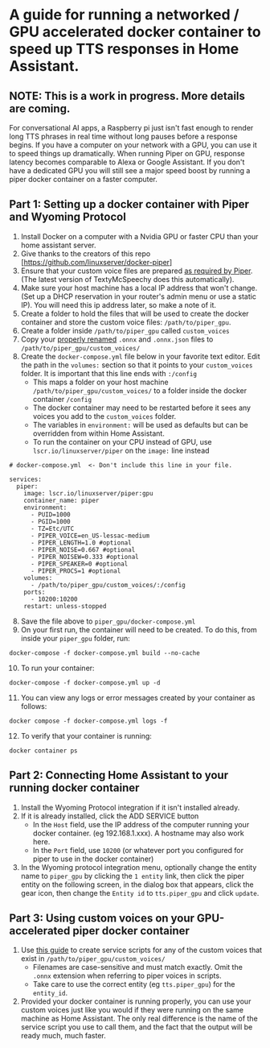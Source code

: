 # A guide for running a networked / GPU accelerated docker container to speed up TTS responses in Home Assistant.
## NOTE: This is a work in progress.  More details are coming.
For conversational AI apps, a Raspberry pi just isn't fast enough to render long TTS phrases in real time without long pauses before a response begins.  If you have a computer on your network with a GPU, you can use it to speed things up dramatically.   When running Piper on GPU, response latency becomes comparable to Alexa or Google Assistant.  If you don't have a dedicated GPU you will still see a major speed boost by running a piper docker container on a faster computer.


## Part 1: Setting up a docker container with Piper and Wyoming Protocol
1. Install Docker on a computer with a Nvidia GPU or faster CPU than your home assistant server.
2. Give thanks to the creators of this repo [https://github.com/linuxserver/docker-piper] 
3. Ensure that your custom voice files are prepared [as required by Piper](renaming_and_preparing_custom_piper_voices.md). (The latest version of TextyMcSpeechy does this automatically).
4. Make sure your host machine has a local IP address that won't change.  (Set up a DHCP reservation in your router's admin menu or use a static IP).  You will need this ip address later, so make a note of it.
5. Create a folder to hold the files that will be used to create the docker container and store the custom voice files: `/path/to/piper_gpu`. 
6. Create a folder inside `/path/to/piper_gpu` called `custom_voices`
7. Copy your [properly renamed](renaming_and_preparing_custom_piper_voices.md) `.onnx` and `.onnx.json` files to `/path/to/piper_gpu/custom_voices/`
8. Create the `docker-compose.yml` file below in your favorite text editor.  Edit the path in the `volumes:` section so that it points to your `custom_voices` folder.  It is important that this line ends with `:/config`
   -  This  maps a folder on your host machine `/path/to/piper_gpu/custom_voices/` to a folder inside the docker container `/config`
   -  The docker container may need to be restarted before it sees any voices you add to the `custom_voices` folder.
   -  The variables in `environment:` will be used as defaults but can be overridden from within Home Assistant.
   -  To run the container on your CPU instead of GPU, use `lscr.io/linuxserver/piper` on the `image:` line instead
   
```
# docker-compose.yml  <- Don't include this line in your file.

services:
  piper:
    image: lscr.io/linuxserver/piper:gpu
    container_name: piper
    environment:
      - PUID=1000
      - PGID=1000
      - TZ=Etc/UTC
      - PIPER_VOICE=en_US-lessac-medium
      - PIPER_LENGTH=1.0 #optional
      - PIPER_NOISE=0.667 #optional
      - PIPER_NOISEW=0.333 #optional
      - PIPER_SPEAKER=0 #optional
      - PIPER_PROCS=1 #optional
    volumes:
      - /path/to/piper_gpu/custom_voices/:/config
    ports:
      - 10200:10200
    restart: unless-stopped
```
8. Save the file above to `piper_gpu/docker-compose.yml`
9. On your first run, the container will need to be created. To do this, from inside your `piper_gpu` folder, run:

```
docker-compose -f docker-compose.yml build --no-cache
```

10. To run your container:
```
docker-compose -f docker-compose.yml up -d
```

11. You can view any logs or error messages created by your container as follows:
```
docker compose -f docker-compose.yml logs -f
```

12. To verify that your container is running:
```
docker container ps
```

## Part 2: Connecting Home Assistant to your running docker container
1. Install the Wyoming Protocol integration if it isn't installed already.
2. If it is already installed, click the ADD SERVICE button
      -  In the `Host` field, use the IP address of the computer running your docker container. (eg 192.168.1.xxx). A hostname may also work here.
      -  In the `Port` field, use `10200` (or whatever port you configured for piper to use in the docker container)
3. In the Wyoming protocol integration menu, optionally change the entity name to `piper_gpu` by clicking the `1 entity` link, then click the piper entity on the following screen, in the dialog box that appears, click the gear icon, then change the `Entity id` to `tts.piper_gpu` and click `update`.

## Part 3: Using custom voices on your GPU-accelerated piper docker container

1. Use [this guide](home_assistant_custom_voice_scripts.md) to create service scripts for any of the custom voices that exist in `/path/to/piper_gpu/custom_voices/`  
    - Filenames are case-sensitive and must match exactly.  Omit the `.onnx` extension when referring to piper voices in scripts.
    - Take care to use the correct entity (eg `tts.piper_gpu`) for the `entity_id`.
2. Provided your docker container is running properly, you can use your custom voices just like you would if they were running on the same machine as Home Assistant. The only real difference is the name of the service script you use to call them, and the fact that the output will be ready much, much faster.
    
    


